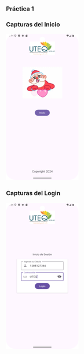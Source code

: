 ### Práctica 1
### Capturas del Inicio
<img src="CapturaInicio.png" width=200px height=400px>

### Capturas del Login
<img src="Captura3.png" width=200px height=400px>
